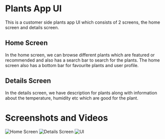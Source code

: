 # Plants App UI

This is a customer side plants app UI which consists of 2 screens, the home screen and details screen.

## Home Screen

In the home screen, we can browse different plants which are featured or recommended and also has a search bar to search for the plants.
The home screen also has a bottom bar for favourite plants and user profile.

## Details Screen

 In the details screen, we have description for plants along with information about the temperature, humidity etc which are good for the plant.
 
 # Screenshots and Videos
![Home Screen](https://user-images.githubusercontent.com/18341427/96545760-9e160580-12c6-11eb-96b3-05738bd23fb0.jpg)
![Details Screen](https://user-images.githubusercontent.com/18341427/96545790-b0903f00-12c6-11eb-9276-2a04380dd1ce.jpg)
![UI](https://user-images.githubusercontent.com/18341427/96546452-ea157a00-12c7-11eb-8c5a-415bc18f827a.gif)
